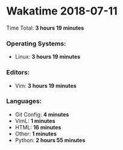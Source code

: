 # Wakatime 2018-07-11

Time Total: **3 hours 19 minutes**

### Operating Systems:
- Linux: **3 hours 19 minutes** 

### Editors:
- Vim: **3 hours 19 minutes** 

### Languages:
- Git Config: **4 minutes** 
- VimL: **1 minutes** 
- HTML: **16 minutes** 
- Other: **1 minutes** 
- Python: **2 hours 55 minutes** 

